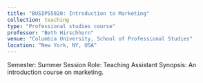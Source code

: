 ```yaml
---
title: "BUSIPS5020: Introduction to Marketing"
collection: teaching
type: "Professional studies course"
professor: "Beth Hirschhorn"
venue: "Columbia University, School of Professional Studies"
location: "New York, NY, USA"
---
```

Semester: Summer Session
Role: Teaching Assistant
Synopsis: An introduction course on marketing.